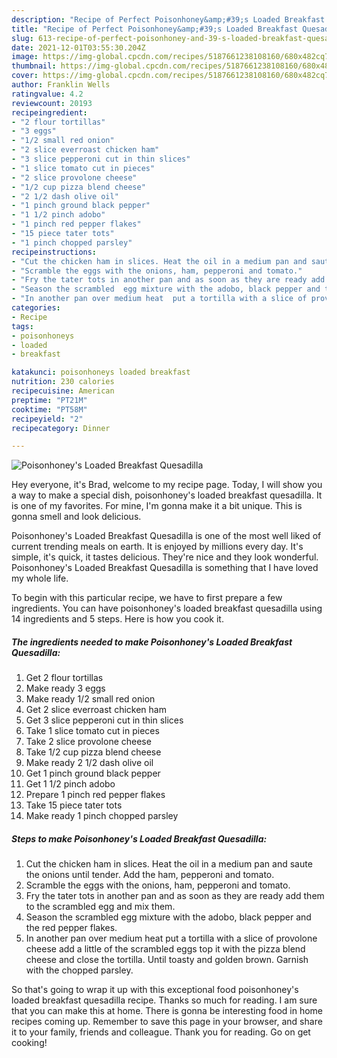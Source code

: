 ```yaml
---
description: "Recipe of Perfect Poisonhoney&amp;#39;s Loaded Breakfast Quesadilla"
title: "Recipe of Perfect Poisonhoney&amp;#39;s Loaded Breakfast Quesadilla"
slug: 613-recipe-of-perfect-poisonhoney-and-39-s-loaded-breakfast-quesadilla
date: 2021-12-01T03:55:30.204Z
image: https://img-global.cpcdn.com/recipes/5187661238108160/680x482cq70/poisonhoneys-loaded-breakfast-quesadilla-recipe-main-photo.jpg
thumbnail: https://img-global.cpcdn.com/recipes/5187661238108160/680x482cq70/poisonhoneys-loaded-breakfast-quesadilla-recipe-main-photo.jpg
cover: https://img-global.cpcdn.com/recipes/5187661238108160/680x482cq70/poisonhoneys-loaded-breakfast-quesadilla-recipe-main-photo.jpg
author: Franklin Wells
ratingvalue: 4.2
reviewcount: 20193
recipeingredient:
- "2 flour tortillas"
- "3 eggs"
- "1/2 small red onion"
- "2 slice everroast chicken ham"
- "3 slice pepperoni cut in thin slices"
- "1 slice tomato cut in pieces"
- "2 slice provolone cheese"
- "1/2 cup pizza blend cheese"
- "2 1/2 dash olive oil"
- "1 pinch ground black pepper"
- "1 1/2 pinch adobo"
- "1 pinch red pepper flakes"
- "15 piece tater tots"
- "1 pinch chopped parsley"
recipeinstructions:
- "Cut the chicken ham in slices. Heat the oil in a medium pan and saute the onions until tender. Add the ham, pepperoni and tomato."
- "Scramble the eggs with the onions, ham, pepperoni and tomato."
- "Fry the tater tots in another pan and as soon as they are ready add them to the scrambled egg and mix them."
- "Season the scrambled  egg mixture with the adobo, black pepper and the red pepper flakes."
- "In another pan over medium heat  put a tortilla with a slice of provolone cheese add a little of the scrambled eggs top it with the pizza blend cheese and close the tortilla. Until toasty and golden brown. Garnish with the chopped parsley."
categories:
- Recipe
tags:
- poisonhoneys
- loaded
- breakfast

katakunci: poisonhoneys loaded breakfast 
nutrition: 230 calories
recipecuisine: American
preptime: "PT21M"
cooktime: "PT58M"
recipeyield: "2"
recipecategory: Dinner

---
```



![Poisonhoney&#39;s Loaded Breakfast Quesadilla](https://img-global.cpcdn.com/recipes/5187661238108160/680x482cq70/poisonhoneys-loaded-breakfast-quesadilla-recipe-main-photo.jpg)

Hey everyone, it's Brad, welcome to my recipe page. Today, I will show you a way to make a special dish, poisonhoney&#39;s loaded breakfast quesadilla. It is one of my favorites. For mine, I'm gonna make it a bit unique. This is gonna smell and look delicious.

Poisonhoney&#39;s Loaded Breakfast Quesadilla is one of the most well liked of current trending meals on earth. It is enjoyed by millions every day. It's simple, it's quick, it tastes delicious. They're nice and they look wonderful. Poisonhoney&#39;s Loaded Breakfast Quesadilla is something that I have loved my whole life.




To begin with this particular recipe, we have to first prepare a few ingredients. You can have poisonhoney&#39;s loaded breakfast quesadilla using 14 ingredients and 5 steps. Here is how you cook it.

<!--inarticleads1-->

##### The ingredients needed to make Poisonhoney&#39;s Loaded Breakfast Quesadilla:

1. Get 2 flour tortillas
1. Make ready 3 eggs
1. Make ready 1/2 small red onion
1. Get 2 slice everroast chicken ham
1. Get 3 slice pepperoni cut in thin slices
1. Take 1 slice tomato cut in pieces
1. Take 2 slice provolone cheese
1. Take 1/2 cup pizza blend cheese
1. Make ready 2 1/2 dash olive oil
1. Get 1 pinch ground black pepper
1. Get 1 1/2 pinch adobo
1. Prepare 1 pinch red pepper flakes
1. Take 15 piece tater tots
1. Make ready 1 pinch chopped parsley




<!--inarticleads2-->

##### Steps to make Poisonhoney&#39;s Loaded Breakfast Quesadilla:

1. Cut the chicken ham in slices. Heat the oil in a medium pan and saute the onions until tender. Add the ham, pepperoni and tomato.
1. Scramble the eggs with the onions, ham, pepperoni and tomato.
1. Fry the tater tots in another pan and as soon as they are ready add them to the scrambled egg and mix them.
1. Season the scrambled  egg mixture with the adobo, black pepper and the red pepper flakes.
1. In another pan over medium heat  put a tortilla with a slice of provolone cheese add a little of the scrambled eggs top it with the pizza blend cheese and close the tortilla. Until toasty and golden brown. Garnish with the chopped parsley.




So that's going to wrap it up with this exceptional food poisonhoney&#39;s loaded breakfast quesadilla recipe. Thanks so much for reading. I am sure that you can make this at home. There is gonna be interesting food in home recipes coming up. Remember to save this page in your browser, and share it to your family, friends and colleague. Thank you for reading. Go on get cooking!
